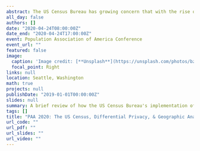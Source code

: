 ```yaml
---
abstract: The US Census Bureau has growing concern that with the rise of publicly available data on individuals, that information from the census may be at risk for re-identification. As a preemptive measure  to mitigate the risk of re-identification the bureau is moving forward with implementing a version of epsilon differential privacy for the 2020 Census. How this will alter geographic analysis has yet to be discussed and in this talk we open the discussion of geographic analysis and differential privacy with a discussion on how geographic statistics of concern for social scientists are altered in the 2010 Census end to end test.
all_day: false
authors: []
date: "2020-04-24T08:00:00Z"
date_end: "2020-04-24T17:00:00Z"
event: Population Association of America Conference
event_url: ""
featured: false
image:
  caption: 'Image credit: [**Unsplash**](https://unsplash.com/photos/bzdhc5b3Bxs)'
  focal_point: Right
links: null
location: Seattle, Washington
math: true
projects: null
publishDate: "2019-01-01T00:00:00Z"
slides: null
summary: A brief review of how the US Census Bureau's implementation of epsilon differential privacy will effect geographic analysis.
tags: []
title: "PAA 2020: The US Census, Differential Privacy, & Geographic Analysis"
url_code: ""
url_pdf: ""
url_slides: ""
url_video: ""
---
```


